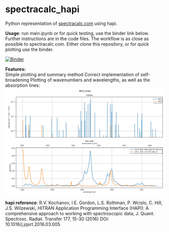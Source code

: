# spectracalc_hapi
Python representation of [spectracalc.com](www.spectracalc.com) using hapi.

**Usage**:
	run main.ipynb or for quick testing, use the binder link below.
	Further instructions are in the code files. The workflow is as close as possible to spectracalc.com.
	Either clone this repository, or for quick plotting use the binder.

[![Binder](https://mybinder.org/badge_logo.svg)](https://mybinder.org/v2/gh/dermahax/spectracalc_hapi/HEAD?labpath=main.ipynb)
    
**Features:**  
    Simple plotting and summary method
    Correct implementation of self-broadening
	Plotting of wavenumbers and wavelengths, as well as the absorption lines:
	![Example plot](exports/NH3_linien_plot.jpg)

    




**hapi reference**:
 R.V. Kochanov, I.E. Gordon, L.S. Rothman, P. Wcislo, C. Hill, J.S. Wilzewski,
	   HITRAN Application Programming Interface (HAPI): A comprehensive approach
	   to working with spectroscopic data, J. Quant. Spectrosc. Radiat. Transfer 177, 15-30 (2016)
	   DOI: 10.1016/j.jqsrt.2016.03.005
	   
	   
	 

